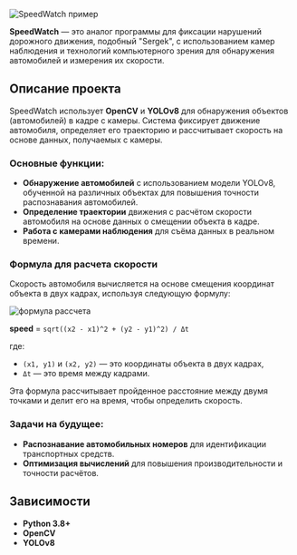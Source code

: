 ![SpeedWatch пример](https://github.com/Fanfar1c/SpeedWatch/blob/main/result1.gif)

**SpeedWatch** — это аналог программы для фиксации нарушений дорожного движения, подобный \"Sergek\", с использованием камер наблюдения и технологий компьютерного зрения для обнаружения автомобилей и измерения их скорости.

## Описание проекта

SpeedWatch использует **OpenCV** и **YOLOv8** для обнаружения объектов (автомобилей) в кадре с камеры. Система фиксирует движение автомобиля, определяет его траекторию и рассчитывает скорость на основе данных, получаемых с камеры. 

### Основные функции:
- **Обнаружение автомобилей** с использованием модели YOLOv8, обученной на различных объектах для повышения точности распознавания автомобилей.
- **Определение траектории** движения с расчётом скорости автомобиля на основе данных о смещении объекта в кадре.
- **Работа с камерами наблюдения** для съёма данных в реальном времени.

### Формула для расчета скорости

Скорость автомобиля вычисляется на основе смещения координат объекта в двух кадрах, используя следующую формулу:

![формула рассчета](https://github.com/Fanfar1c/SpeedWatch/blob/main/ras4et.jpeg)


**speed** = `sqrt((x2 - x1)^2 + (y2 - y1)^2) / Δt`

где:
- `(x1, y1)` и `(x2, y2)` — это координаты объекта в двух кадрах,
- `Δt` — это время между кадрами.

Эта формула рассчитывает пройденное расстояние между двумя точками и делит его на время, чтобы определить скорость.

### Задачи на будущее:
- **Распознавание автомобильных номеров** для идентификации транспортных средств.
- **Оптимизация вычислений** для повышения производительности и точности расчётов.


## Зависимости

- **Python 3.8+**
- **OpenCV**
- **YOLOv8**
